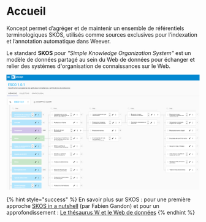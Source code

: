 # Accueil

Koncept permet d’agréger et de maintenir un ensemble de référentiels terminologiques SKOS, utilisés comme sources exclusives pour l’indexation et l’annotation automatique dans Weever. 

Le standard **SKOS** pour _"Simple Knowledge Organization System"_ est un modèle de données partagé au sein du Web de données pour échanger et relier des systèmes d'organisation de connaissances sur le Web.

![Exemple du Th&#xE9;saurus ESCO \(classification europ&#xE9;enne des comp&#xE9;tences\)](.gitbook/assets/image%20%283%29.png)

{% hint style="success" %}
En savoir plus sur SKOS : pour une première approche [SKOS in a nutshell](https://www.slideshare.net/fabien_gandon/skos-in-a-nutshell-368338) \(par Fabien Gandon\) et pour un approfondissement : [Le thésaurus W et le Web de données](http://data.culture.fr/thesaurus/static/thesaurus-w-web-de-donnees)
{% endhint %}



